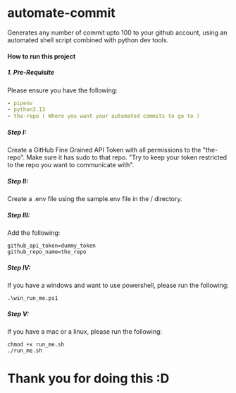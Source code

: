 # automate-commit
Generates any number of commit upto 100 to your github account, using an automated shell script combined with python dev tools. 

#### How to run this project

##### 1. Pre-Requisite
Please ensure you have the following:
```yaml
- pipenv
- python3.13
- the-repo ( Where you want your automated commits to go to )
```

##### Step I: 
Create a GitHub Fine Grained API Token with all permissions to the "the-repo". Make sure it has sudo to that repo. "Try to keep your token restricted to the repo you want to communicate with".

##### Step II: 
Create a .env file using the sample.env file in the / directory.

##### Step III:
Add the following:

``` shell
github_api_token=dummy_token
github_repo_name=the_repo
```

##### Step IV: 
If you have a windows and want to use powershell, please run the following:

``` shell
.\win_run_me.ps1
```

##### Step V: 
If you have a mac or a linux, please run the following:

``` shell
chmod +x run_me.sh
./run_me.sh
```

# Thank you for doing this :D 